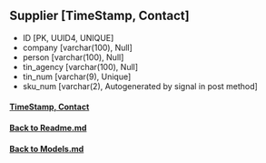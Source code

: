 ## Supplier [TimeStamp, Contact]
- ID [PK, UUID4, UNIQUE]
- company [varchar(100), Null]
- person [varchar(100), Null]
- tin_agency [varchar(100), Null]
- tin_num [varchar(9), Unique]
- sku_num [varchar(2), Autogenerated by signal in post method]

#### [TimeStamp, Contact](/app/backend/apps/tools/docs/Models.md)
#### [Back to Readme.md](/app/docs/Readme.md) 
#### [Back to Models.md](/app/docs/backend/Models.md) 